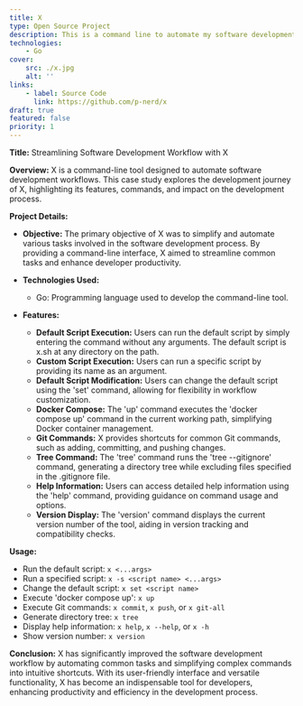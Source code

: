 ```yaml
---
title: X
type: Open Source Project
description: This is a command line to automate my software development workflow
technologies:
    - Go
cover:
    src: ./x.jpg
    alt: ''
links:
    - label: Source Code
      link: https://github.com/p-nerd/x
draft: true
featured: false
priority: 1
---
```


**Title:** Streamlining Software Development Workflow with X

**Overview:**
X is a command-line tool designed to automate software development workflows. This case study explores the development journey of X, highlighting its features, commands, and impact on the development process.

**Project Details:**

-   **Objective:**
    The primary objective of X was to simplify and automate various tasks involved in the software development process. By providing a command-line interface, X aimed to streamline common tasks and enhance developer productivity.

-   **Technologies Used:**

    -   Go: Programming language used to develop the command-line tool.

-   **Features:**
    -   **Default Script Execution:** Users can run the default script by simply entering the command without any arguments. The default script is x.sh at any directory on the path.
    -   **Custom Script Execution:** Users can run a specific script by providing its name as an argument.
    -   **Default Script Modification:** Users can change the default script using the 'set' command, allowing for flexibility in workflow customization.
    -   **Docker Compose:** The 'up' command executes the 'docker compose up' command in the current working path, simplifying Docker container management.
    -   **Git Commands:** X provides shortcuts for common Git commands, such as adding, committing, and pushing changes.
    -   **Tree Command:** The 'tree' command runs the 'tree --gitignore' command, generating a directory tree while excluding files specified in the .gitignore file.
    -   **Help Information:** Users can access detailed help information using the 'help' command, providing guidance on command usage and options.
    -   **Version Display:** The 'version' command displays the current version number of the tool, aiding in version tracking and compatibility checks.

**Usage:**

-   Run the default script: `x <...args>`
-   Run a specified script: `x -s <script name> <...args>`
-   Change the default script: `x set <script name>`
-   Execute 'docker compose up': `x up`
-   Execute Git commands: `x commit`, `x push`, or `x git-all`
-   Generate directory tree: `x tree`
-   Display help information: `x help`, `x --help`, or `x -h`
-   Show version number: `x version`

**Conclusion:**
X has significantly improved the software development workflow by automating common tasks and simplifying complex commands into intuitive shortcuts. With its user-friendly interface and versatile functionality, X has become an indispensable tool for developers, enhancing productivity and efficiency in the development process.
